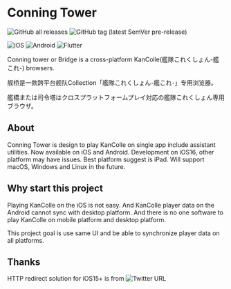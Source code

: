 # Conning Tower	

![GitHub all releases](https://img.shields.io/github/downloads/AndyZhuAZ/conning_tower/total?label=Downloads&logo=github)
![GitHub tag (latest SemVer pre-release)](https://img.shields.io/github/v/tag/AndyZhuAZ/conning_tower?include_prereleases&label=per-release)

![iOS](https://img.shields.io/badge/iOS-000000?style=for-the-badge&logo=ios&logoColor=white)
![Android](https://img.shields.io/badge/Android-3DDC84?style=for-the-badge&logo=android&logoColor=white)
![Flutter](https://img.shields.io/badge/Flutter-%2302569B.svg?style=for-the-badge&logo=Flutter&logoColor=white)

Conning tower or Bridge is a cross-platform KanColle(艦隊これくしょん-艦これ-) browsers.

舰桥是一款跨平台舰队Collection「艦隊これくしょん-艦これ-」专用浏览器。

艦橋または司令塔はクロスプラットフォームプレイ対応の艦隊これくしょん専用ブラウザ。

## About

Conning Tower is design to play KanColle on single app include assistant utilities.
Now available on iOS and Android.
Development on iOS16, other platform may have issues.
Best platform suggest is iPad.
Will support macOS, Windows and Linux in the future.

## Why start this project

Playing KanColle on the iOS is not easy.
And KanColle player data on the Android cannot sync with desktop platform.
And there is no one software to play KanColle on mobile platform and desktop platform.

This project goal is use same UI and be able to synchronize player data on all platforms.

## Thanks

HTTP redirect solution for iOS15+ is from ![Twitter URL](https://img.shields.io/twitter/url?label=naayu1012&style=social&url=https%3A%2F%2Ftwitter.com%2Fnaayu1012)
